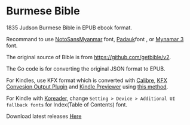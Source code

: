 # Burmese Bible 

1835 Judson Burmese Bible in EPUB ebook format.

Recommand to use [NotoSansMyanmar](https://fonts.google.com/noto/specimen/Noto+Sans+Myanmar) font, [Padauk](https://github.com/silnrsi/font-padauk)font , or [Mynamar 3](https://www.mmunicode.org/wiki/myanmar3-font/) font.

The original source of Bible is from https://github.com/getbible/v2.

The Go code is for converting the original JSON format to EPUB. 

For Kindles, use KFX format which is converted with [Calibre](https://calibre-ebook.com/), [KFX Convesion Output Plugin](https://www.mobileread.com/forums/showthread.php?t=272407) and [Kindle Previewer](https://www.amazon.com/Kindle-Previewer/b?node=21381691011) using [this method](https://www.4htet.com/2020/05/kindle-unicode.html).

For Kindle with [Koreader](https://github.com/koreader/koreader/), change `Setting > Device > Additional UI fallback fonts` for Index(Table of Contents) font.

Download latest releases [Here](https://codeberg.org/peterzam/BurmeseBible/releases)